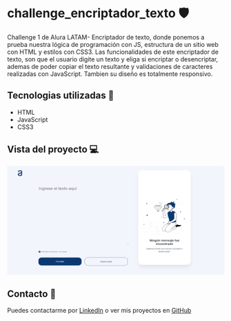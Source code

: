 # challenge_encriptador_texto :shield:
Challenge 1 de Alura LATAM- Encriptador de texto, donde ponemos a prueba nuestra lógica de programación con JS, estructura de un sitio web con HTML y  estilos con CSS3. Las funcionalidades de este encriptador de texto, son que el usuario digite un texto y eliga si encriptar o desencriptar, ademas de poder copiar el texto resultante y validaciones de caracteres realizadas con JavaScript. Tambien su diseño es totalmente responsivo.

## Tecnologias utilizadas :dart:
- HTML
- JavaScript
- CSS3

## Vista del proyecto :computer:

![imagen](https://github.com/EstebanHernandez09/challenge_encriptador_texto/blob/2866c7b955296f7bc09a3aeb7144d7364d674f96/Imagenes/preview.png)

## Contacto :iphone:

Puedes contactarme por [LinkedIn](https://www.linkedin.com/in/esteban-hernandez-26bb9b1a6) o ver mis proyectos en [GitHub](https://github.com/EstebanHernandez09?tab=repositories)
